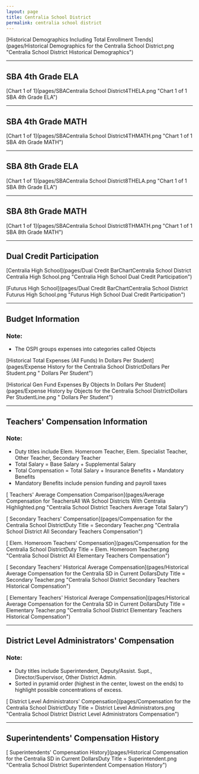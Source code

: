 ```yaml
---
layout: page
title: Centralia School District
permalink: centralia school district
---
```



[Historical Demographics Including Total Enrollment Trends](pages/Historical Demographics for the Centralia School District.png "Centralia School District Historical Demographics")

___

## SBA 4th Grade ELA

[Chart 1 of 1](pages/SBACentralia School District4THELA.png "Chart 1 of 1 SBA 4th Grade ELA")


___

## SBA 4th Grade MATH

[Chart 1 of 1](pages/SBACentralia School District4THMATH.png "Chart 1 of 1 SBA 4th Grade MATH")


___

## SBA 8th Grade ELA

[Chart 1 of 1](pages/SBACentralia School District8THELA.png "Chart 1 of 1 SBA 8th Grade ELA")


___

## SBA 8th Grade MATH

[Chart 1 of 1](pages/SBACentralia School District8THMATH.png "Chart 1 of 1 SBA 8th Grade MATH")


___

## Dual Credit Participation

[Centralia High School](pages/Dual Credit BarChartCentralia School District Centralia High School.png "Centralia High School Dual Credit Participation")

[Futurus High School](pages/Dual Credit BarChartCentralia School District Futurus High School.png "Futurus High School Dual Credit Participation")


___

## Budget Information
### Note:
- The OSPI groups expenses into categories called Objects

[Historical Total Expenses (All Funds) In Dollars Per Student](pages/Expense History for the Centralia School DistrictDollars Per Student.png " Dollars Per Student")

[Historical Gen Fund Expenses By Objects In Dollars Per Student](pages/Expense History by Objects for the Centralia School DistrictDollars Per StudentLine.png " Dollars Per Student")


___

## Teachers' Compensation Information
### Note:
- Duty titles include Elem. Homeroom Teacher, Elem. Specialist Teacher, Other Teacher, Secondary Teacher
- Total Salary = Base Salary + Supplemental Salary
- Total Compensation = Total Salary + Insurance Benefits + Mandatory Benefits
- Mandatory Benefits include pension funding and payroll taxes

[ Teachers' Average Compensation Comparison](pages/Average Compensation for TeachersAll WA School Districts With Centralia Highlighted.png "Centralia School District Teachers Average Total Salary")

[ Secondary Teachers' Compensation](pages/Compensation for the Centralia School DistrictDuty Title = Secondary Teacher.png "Centralia School District All Secondary Teachers Compensation")

[ Elem. Homeroom Teachers' Compensation](pages/Compensation for the Centralia School DistrictDuty Title = Elem. Homeroom Teacher.png "Centralia School District All Elementary Teachers Compensation")

[ Secondary Teachers' Historical Average Compensation](pages/Historical Average Compensation for the Centralia SD in Current DollarsDuty Title = Secondary Teacher.png "Centralia School District Secondary Teachers Historical Compensation")

[ Elementary Teachers' Historical Average Compensation](pages/Historical Average Compensation for the Centralia SD in Current DollarsDuty Title = Elementary Teacher.png "Centralia School District Elementary Teachers Historical Compensation")


___

## District Level Administrators' Compensation

### Note:
- Duty titles include Superintendent, Deputy/Assist. Supt., Director/Supervisor, Other District Admin.
- Sorted in pyramid order (highest in the center, lowest on the ends) to highlight possible concentrations of excess.

[ District Level Administrators' Compensation](pages/Compensation for the Centralia School DistrictDuty Title = District Level Administrators.png "Centralia School District District Level Administrators Compensation")


___

## Superintendents' Compensation History

[ Superintendents' Compensation History](pages/Historical Compensation for the Centralia SD in Current DollarsDuty Title = Superintendent.png "Centralia School District Superintendent Compensation History")

